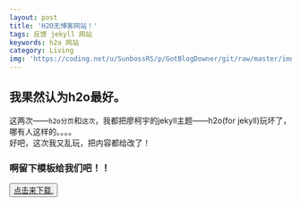 ```yaml
---
layout: post
title: 'H2O无博客网站！'
tags: 反馈 jekyll 网站
keywords: h2o 网站
category: Living
img: 'https://coding.net/u/SunbossRS/p/GotBlogDowner/git/raw/master/img/MakeJekyllH2O/cover-NoBlogSet.jpg'
---
```


我果然认为h2o最好。  
---
这两次——`h2o分页`和`这次`，我都把廖柯宇的jekyll主题——h2o(for jekyll)玩坏了，哪有人这样的。。。。  
好吧，这次我又乱玩，把内容都给改了！  
  
### 啊留下模板给我们吧！！   

<button><a href="https://gitee.com/srsyrzz/repository/raw/master/blogfile/h2of/h2oNoBlogWebsiteModel.zip">点击来下载.</a></button>

